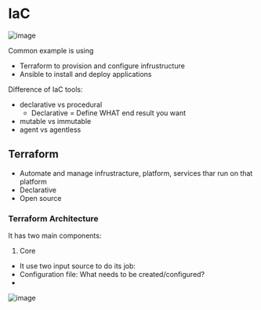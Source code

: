 # IaC
![image](https://github.com/user-attachments/assets/c8af548e-c285-49d4-a8e8-d63207c11836)

Common example is using 
* Terraform to provision and configure infrustructure
* Ansible to install and deploy applications

Difference of IaC tools:
* declarative vs procedural
  * Declarative = Define WHAT end result you want
* mutable vs immutable
* agent vs agentless

## Terraform
* Automate and manage infrustracture, platform, services thar run on that platform
* Declarative
* Open source
### Terraform Architecture
It has two main components:
1. Core
 * It use two input source to do its job:
  * Configuration file: What needs to be created/configured?
  * 
![image](https://github.com/user-attachments/assets/0a4c8839-834a-4519-a289-7dc4e5f8d135)

